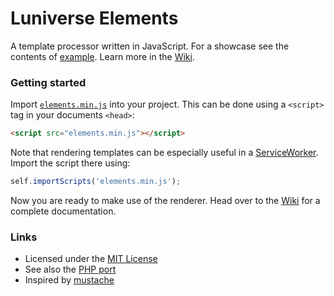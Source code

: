 # Luniverse Elements
A template processor written in JavaScript. For a showcase see the contents of [example](example). Learn more in the [Wiki][wiki].

### Getting started
Import [`elements.min.js`](elements.min.js) into your project. This can be done using a `<script>` tag in your documents `<head>`:
```html
<script src="elements.min.js"></script>
```
Note that rendering templates can be especially useful in a [ServiceWorker](https://developers.google.com/web/fundamentals/primers/service-workers/). Import the script there using:
```javascript
self.importScripts('elements.min.js');
```
Now you are ready to make use of the renderer. Head over to the [Wiki][wiki] for a complete documentation.

### Links
* Licensed under the [MIT License](LICENSE)
* See also the [PHP port](https://gist.github.com/ljans/0efe9aff7c0a434d5f9e04a36c52e7ad)
* Inspired by [mustache](https://mustache.github.io/)

[wiki]: https://github.com/ljans/elements/wiki
